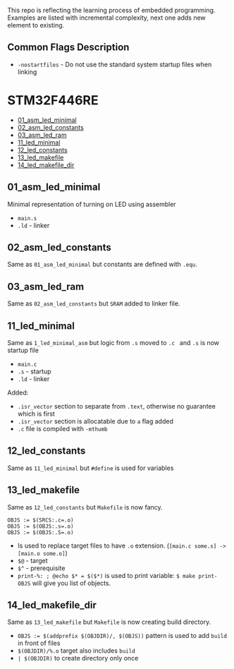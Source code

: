 This repo is reflecting the learning process of embedded programming.
Examples are listed with incremental complexity, next one adds new element to existing.

## Common Flags Description
- `-nostartfiles` - Do not use the standard system startup files when linking


# STM32F446RE
- [01_asm_led_minimal](#01_asm_led_minimal)
- [02_asm_led_constants](#02_asm_led_constants)
- [03_asm_led_ram](#03_asm_led_ram)
- [11_led_minimal](#11_led_minimal)
- [12_led_constants](#12_led_constants)
- [13_led_makefile](#13_led_makefile)
- [14_led_makefile_dir](#14_led_makefile_dir)

## 01_asm_led_minimal
Minimal representation of turning on LED using assembler
- `main.s`
- `.ld` - linker

## 02_asm_led_constants
Same as `01_asm_led_minimal` but constants are defined with `.equ`.

## 03_asm_led_ram
Same as `02_asm_led_constants` but `SRAM` added to linker file.

## 11_led_minimal
Same as `1_led_minimal_asm` but logic from `.s` moved to `.c ` and `.s` is now startup file
- `main.c`
- `.s` - startup
- `.ld` - linker

Added:
- `.isr_vector` section to separate from `.text`, otherwise no guarantee which is first
- `.isr_vector` section is allocatable due to `a` flag added
- `.c` file is compiled with `-mthumb`
 
## 12_led_constants
Same as `11_led_minimal` but `#define` is used for variables

## 13_led_makefile
Same as `12_led_constants` but `Makefile` is now fancy.<br>
```
OBJS := $(SRCS:.c=.o)
OBJS := $(OBJS:.s=.o)
OBJS := $(OBJS:.S=.o)
```
- Is used to replace target files to have `.o` extension. (`[main.c some.s] -> [main.o some.o]`)
- `$@` - target
- `$^` - prerequisite
- `print-%: ; @echo $* = $($*)` is used to print variable: `$ make print-OBJS` will give you list of objects.

## 14_led_makefile_dir
Same as `13_led_makefile` but `Makefile` is now creating build directory.<br>
- `OBJS := $(addprefix $(OBJDIR)/, $(OBJS))` pattern is used to add `build` in front of files
- `$(OBJDIR)/%.o` target also includes `build`
- `| $(OBJDIR)` to create directory only once
